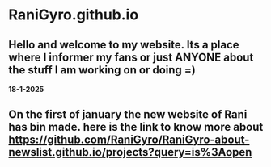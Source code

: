 # RaniGyro.github.io
Hello and welcome to my website. Its a place where I informer my fans or just ANYONE about the stuff I am working on or doing =)
---------------------------------------------------------------------------------------------------------------------------------------------------------------------------------
**18-1-2025**

On the first of january the new website of Rani has bin made. here is the link to know more about https://github.com/RaniGyro/RaniGyro-about-newslist.github.io/projects?query=is%3Aopen
---------------------------------------------------------------------------------------------------------------------------------------------------------------------------------
